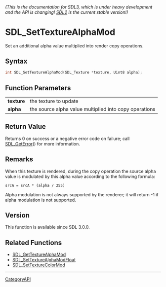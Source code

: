 ###### (This is the documentation for SDL3, which is under heavy development and the API is changing! [SDL2](https://wiki.libsdl.org/SDL2/) is the current stable version!)
# SDL_SetTextureAlphaMod

Set an additional alpha value multiplied into render copy operations.

## Syntax

```c
int SDL_SetTextureAlphaMod(SDL_Texture *texture, Uint8 alpha);

```

## Function Parameters

|                 |                                                        |
| --------------- | ------------------------------------------------------ |
| **texture**     | the texture to update                                  |
| **alpha**       | the source alpha value multiplied into copy operations |

## Return Value

Returns 0 on success or a negative error code on failure; call
[SDL_GetError](SDL_GetError)() for more information.

## Remarks

When this texture is rendered, during the copy operation the source alpha
value is modulated by this alpha value according to the following formula:

`srcA = srcA * (alpha / 255)`

Alpha modulation is not always supported by the renderer; it will return -1
if alpha modulation is not supported.

## Version

This function is available since SDL 3.0.0.

## Related Functions

* [SDL_GetTextureAlphaMod](SDL_GetTextureAlphaMod)
* [SDL_SetTextureAlphaModFloat](SDL_SetTextureAlphaModFloat)
* [SDL_SetTextureColorMod](SDL_SetTextureColorMod)

----
[CategoryAPI](CategoryAPI)

